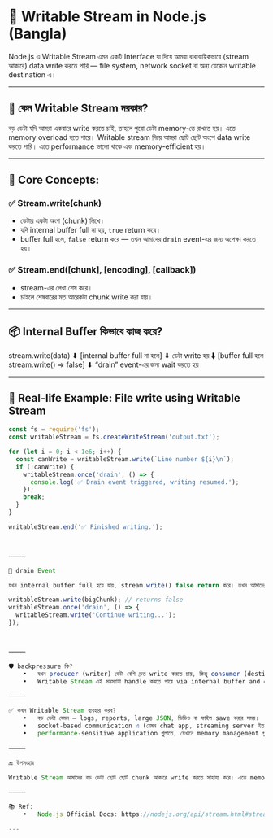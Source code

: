 # 📝 Writable Stream in Node.js (Bangla)

Node.js এ Writable Stream এমন একটি Interface যা দিয়ে আমরা ধারাবাহিকভাবে (stream আকারে) data write করতে পারি — file system, network socket বা অন্য যেকোন writable destination এ।

---

## 📘 কেন Writable Stream দরকার?

বড় ডেটা যদি আমরা একবারে write করতে চাই, তাহলে পুরো ডেটা memory-তে রাখতে হয়। এতে memory overload হতে পারে। Writable stream দিয়ে আমরা ছোট ছোট অংশে data write করতে পারি। এতে performance ভালো থাকে এবং memory-efficient হয়।

---

## 🧠 Core Concepts:

### ✅ Stream.write(chunk)

- ডেটার একটা অংশ (chunk) লিখে।
- যদি internal buffer full না হয়, `true` return করে।
- buffer full হলে, `false` return করে — তখন আমাদের `drain` event-এর জন্য অপেক্ষা করতে হয়।

### ✅ Stream.end([chunk], [encoding], [callback])

- stream-এর লেখা শেষ করে।
- চাইলে শেষবারের মত আরেকটা chunk write করা যায়।

---

## 📦 Internal Buffer কিভাবে কাজ করে?

stream.write(data)
⬇
[internal buffer full না হলে]
⬇
ডেটা write হয়
⬇
[buffer full হলে stream.write() => false]
⬇
“drain” event-এর জন্য wait করতে হয়

---

## 🧪 Real-life Example: File write using Writable Stream

```js
const fs = require('fs');
const writableStream = fs.createWriteStream('output.txt');

for (let i = 0; i < 1e6; i++) {
  const canWrite = writableStream.write(`Line number ${i}\n`);
  if (!canWrite) {
    writableStream.once('drain', () => {
      console.log('✅ Drain event triggered, writing resumed.');
    });
    break;
  }
}

writableStream.end('✅ Finished writing.');



⸻

🔁 drain Event

যখন internal buffer full হয়ে যায়, stream.write() false return করে। তখন আমাদের লেখা বন্ধ রাখতে হয় যতক্ষণ না drain event trigger হয়।

writableStream.write(bigChunk); // returns false
writableStream.once('drain', () => {
  writableStream.write('Continue writing...');
});



⸻

🛡️ backpressure কি?
	•	যখন producer (writer) ডেটা বেশি দ্রুত write করতে চায়, কিন্তু consumer (destination) সেই ডেটা accept করতে পারছে না — তখন backpressure তৈরি হয়।
	•	Writable Stream এই সমস্যাটা handle করতে পারে via internal buffer and drain mechanism.

⸻

✅ কখন Writable Stream ব্যবহার করব?
	•	বড় ডেটা যেমন — logs, reports, large JSON, ভিডিও বা ফাইল save করার সময়।
	•	socket-based communication এ (যেমন chat app, streaming server ইত্যাদি)।
	•	performance-sensitive application গুলাতে, যেখানে memory management গুরুত্বপূর্ণ।

⸻

🔚 উপসংহার

Writable Stream আমাদের বড় ডেটা ছোট ছোট chunk আকারে write করতে সাহায্য করে। এতে memory কম consume হয়, performance বাড়ে এবং আমরা backpressure handle করতে পারি সহজে।

⸻

📚 Ref:
	•	Node.js Official Docs: https://nodejs.org/api/stream.html#stream_writable_streams

---